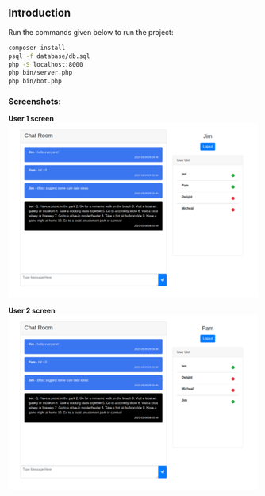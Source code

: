 
## Introduction

Run the commands given below to run the project:

```bash
composer install
psql -f database/db.sql
php -S localhost:8000
php bin/server.php
php bin/bot.php
```

### Screenshots:

**User 1 screen**
![user 1 screen](./pic/user1.png)

**User 2 screen**
![user 2 screen](./pic/user2.png)